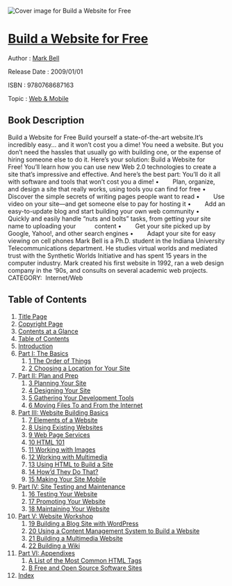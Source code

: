 ![Cover image for Build a Website for Free](https://imgdetail.ebookreading.net/cover/cover/web_mobile/EB9780768687163.jpg)

[Build a Website for Free](https://ebookreading.net/view/book/Build+a+Website+for+Free-EB9780768687163_1.html "Build a Website for Free")
====================================================================================================================

Author : [Mark Bell](https://ebookreading.net/search/author/Mark+Bell)

Release Date : 2009/01/01

ISBN : 9780768687163

Topic : [Web & Mobile](https://ebookreading.net/search/category/web-mobile)

Book Description
-----------------

Build a Website for Free
Build yourself a state-of-the-art website.It’s incredibly easy... and it won’t cost you a dime! You need a website. But you don’t need the hassles that usually go with building one, or the expense of hiring someone else to do it. Here’s your solution: Build a Website for Free! You’ll learn how you can use new Web 2.0 technologies to create a site that’s impressive and effective. And here’s the best part: You’ll do it all with software and tools that won’t cost you a dime!
 •        Plan, organize, and design a site that really works, using tools you can find for free
 •        Discover the simple secrets of writing pages people want to read
 •        Use video on your site—and get someone else to pay for hosting it
 •        Add an easy-to-update blog and start building your own web community
 •        Quickly and easily handle “nuts and bolts” tasks, from getting your site name to uploading your           content
 •        Get your site picked up by Google, Yahoo!, and other search engines
 •        Adapt your site for easy viewing on cell phones
Mark Bell is a Ph.D. student in the Indiana University Telecommunications department. He studies virtual worlds and mediated trust with the Synthetic Worlds Initiative and has spent 15 years in the computer industry. Mark created his first website in 1992, ran a web design company in the ‘90s, and consults on several academic web projects.
CATEGORY:  Internet/Web
              
Table of Contents
-----------------

1. [Title Page](https://ebookreading.net/view/book/Build+a+Website+for+Free-EB9780768687163_2.html)
1. [Copyright Page](https://ebookreading.net/view/book/Build+a+Website+for+Free-EB9780768687163_2.html#id371280)
1. [Contents at a Glance](https://ebookreading.net/view/book/Build+a+Website+for+Free-EB9780768687163_3.html)
1. [Table of Contents](https://ebookreading.net/view/book/Build+a+Website+for+Free-EB9780768687163_4.html)
1. [Introduction](https://ebookreading.net/view/book/Build+a+Website+for+Free-EB9780768687163_9.html)
1. [Part I: The Basics](https://ebookreading.net/view/book/Build+a+Website+for+Free-EB9780768687163_10.html)
    1. [1 The Order of Things](https://ebookreading.net/view/book/Build+a+Website+for+Free-EB9780768687163_11.html)
    1. [2 Choosing a Location for Your Site](https://ebookreading.net/view/book/Build+a+Website+for+Free-EB9780768687163_12.html)
1. [Part II: Plan and Prep](https://ebookreading.net/view/book/Build+a+Website+for+Free-EB9780768687163_13.html)
    1. [3 Planning Your Site](https://ebookreading.net/view/book/Build+a+Website+for+Free-EB9780768687163_14.html)
    1. [4 Designing Your Site](https://ebookreading.net/view/book/Build+a+Website+for+Free-EB9780768687163_15.html)
    1. [5 Gathering Your Development Tools](https://ebookreading.net/view/book/Build+a+Website+for+Free-EB9780768687163_16.html)
    1. [6 Moving Files To and From the Internet](https://ebookreading.net/view/book/Build+a+Website+for+Free-EB9780768687163_17.html)
1. [Part III: Website Building Basics](https://ebookreading.net/view/book/Build+a+Website+for+Free-EB9780768687163_18.html)
    1. [7 Elements of a Website](https://ebookreading.net/view/book/Build+a+Website+for+Free-EB9780768687163_19.html)
    1. [8 Using Existing Websites](https://ebookreading.net/view/book/Build+a+Website+for+Free-EB9780768687163_20.html)
    1. [9 Web Page Services](https://ebookreading.net/view/book/Build+a+Website+for+Free-EB9780768687163_21.html)
    1. [10 HTML 101](https://ebookreading.net/view/book/Build+a+Website+for+Free-EB9780768687163_22.html)
    1. [11 Working with Images](https://ebookreading.net/view/book/Build+a+Website+for+Free-EB9780768687163_23.html)
    1. [12 Working with Multimedia](https://ebookreading.net/view/book/Build+a+Website+for+Free-EB9780768687163_24.html)
    1. [13 Using HTML to Build a Site](https://ebookreading.net/view/book/Build+a+Website+for+Free-EB9780768687163_25.html)
    1. [14 How’d They Do That?](https://ebookreading.net/view/book/Build+a+Website+for+Free-EB9780768687163_26.html)
    1. [15 Making Your Site Mobile](https://ebookreading.net/view/book/Build+a+Website+for+Free-EB9780768687163_27.html)
1. [Part IV: Site Testing and Maintenance](https://ebookreading.net/view/book/Build+a+Website+for+Free-EB9780768687163_28.html)
    1. [16 Testing Your Website](https://ebookreading.net/view/book/Build+a+Website+for+Free-EB9780768687163_29.html)
    1. [17 Promoting Your Website](https://ebookreading.net/view/book/Build+a+Website+for+Free-EB9780768687163_30.html)
    1. [18 Maintaining Your Website](https://ebookreading.net/view/book/Build+a+Website+for+Free-EB9780768687163_31.html)
1. [Part V: Website Workshop](https://ebookreading.net/view/book/Build+a+Website+for+Free-EB9780768687163_32.html)
    1. [19 Building a Blog Site with WordPress](https://ebookreading.net/view/book/Build+a+Website+for+Free-EB9780768687163_33.html)
    1. [20 Using a Content Management System to Build a Website](https://ebookreading.net/view/book/Build+a+Website+for+Free-EB9780768687163_34.html)
    1. [21 Building a Multimedia Website](https://ebookreading.net/view/book/Build+a+Website+for+Free-EB9780768687163_35.html)
    1. [22 Building a Wiki](https://ebookreading.net/view/book/Build+a+Website+for+Free-EB9780768687163_36.html)
1. [Part VI: Appendixes](https://ebookreading.net/view/book/Build+a+Website+for+Free-EB9780768687163_37.html)
    1. [A List of the Most Common HTML Tags](https://ebookreading.net/view/book/Build+a+Website+for+Free-EB9780768687163_38.html)
    1. [B Free and Open Source Software Sites](https://ebookreading.net/view/book/Build+a+Website+for+Free-EB9780768687163_39.html)
1. [Index](https://ebookreading.net/view/book/Build+a+Website+for+Free-EB9780768687163_40.html)
